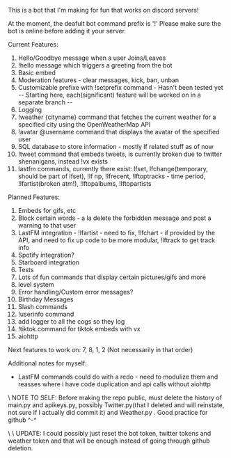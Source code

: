 This is a bot that I'm making for fun that works on discord servers!

At the moment, the deafult bot command prefix is '!'
Please make sure the bot is online before adding it your server.

Current Features: 
1. Hello/Goodbye message when a user Joins/Leaves 
2. !hello message which triggers a greeting from the bot 
3. Basic embed 
4. Moderation features - clear messages, kick, ban, unban
5. Customizable prefixe with !setprefix command - Hasn't  been tested yet
-- Starting here, each(significant) feature will be worked on in a separate branch --
6. Logging
7. !weather {cityname} command that fetches the current weather for a specified city using the OpenWeatherMap API
8. !avatar @username command that displays the avatar of the specified user
9. SQL database to store information - mostly lf related stuff as of now
10. !tweet command that embeds tweets, is currently broken due to twitter shenanigans, instead !vx exists
11. lastfm commands, currently there exist: lfset, lfchange(temporary, should be part of lfset), !lf np, !lfrecent, !lftoptracks - time period, !lfartist(broken atm!), !lftopalbums, !lftopartists


Planned Features:
1. Embeds for gifs, etc
2. Block certain words - a la delete the forbidden message and post a warning to that user 
3. LastFM integration - !lfartist - need to fix, !lfchart - if provided by the API, and need to fix up code to be more modular, !lftrack to get track info
4. Spotify integration? 
5. Starboard integration
6. Tests
7. Lots of fun commands that display certain pictures/gifs and more
8. level system
9. Error handling/Custom error messages?
10. Birthday Messages
11. Slash commands
12. !userinfo command
13. add logger to all the cogs so they log
14. !tiktok command for tiktok embeds with vx
15. aiohttp

Next features to work on: 7, 8, 1, 2 (Not necessarily in that order)

Additional notes for myself:
- LastFM commands could do with a redo - need to modulize them and reasses where i have code duplication and api calls without aiohttp


\\ NOTE TO SELF: Before making the repo public, must delete the history of main.py and apikeys.py, possibly Twitter.py(that I deleted and will reinstate, not sure if I actually did commit it) and Weather.py . Good practice for github ^-^

\\ \\ UPDATE: I could possibly just reset the bot token, twitter tokens  and weather token and that will be enough instead of going through github deletion.